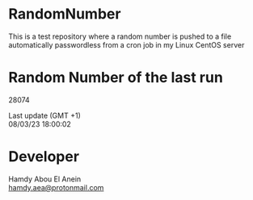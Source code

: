# RandomNumber    
This is a test repository where a random number is pushed to a file automatically passwordless from a cron job in my Linux CentOS server    
# Random Number of the last run   
28074
      
Last update (GMT +1)    
08/03/23 18:00:02
# Developer    
Hamdy Abou El Anein   
hamdy.aea@protonmail.com
